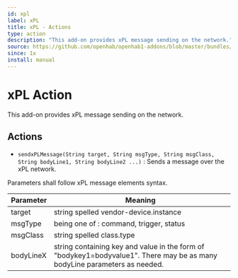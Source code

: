 ```yaml
---
id: xpl
label: xPL
title: xPL - Actions
type: action
description: "This add-on provides xPL message sending on the network."
source: https://github.com/openhab/openhab1-addons/blob/master/bundles/action/org.openhab.action.xpl/README.md
since: 1x
install: manual
---
```


<!-- Attention authors: Do not edit directly. Please add your changes to the appropriate source repository -->

<!-- {% include base.html %} -->

# xPL Action

This add-on provides xPL message sending on the network.

## Actions

*   `sendxPLMessage(String target, String msgType, String msgClass, String bodyLine1, String bodyLine2 ...)` : Sends a message over the xPL network.

Parameters shall follow xPL message elements syntax.

| Parameter | Meaning                                                                                                                    |
|-----------|----------------------------------------------------------------------------------------------------------------------------|
| target    | string spelled vendor-device.instance                                                                                      |
| msgType   | being one of : command, trigger, status                                                                                    |
| msgClass  | string spelled class.type                                                                                                  |
| bodyLineX | string containing key and value in the form of "bodykey1=bodyvalue1".  There may be as many bodyLine parameters as needed. |
